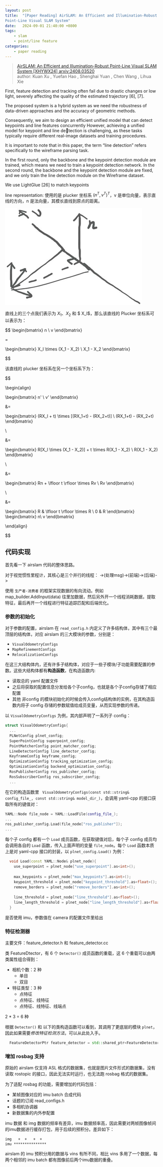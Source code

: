 ```yaml
---
layout: post
title:  "[Paper Reading] AirSLAM: An Efficient and Illumination-Robust
Point-Line Visual SLAM System"
date:   2024-09-01 21:40:00 +0800
tags: 
    - slam
    - point/line feature
categories:
    - paper reading
---
```


> [AirSLAM: An Efficient and Illumination-Robust
Point-Line Visual SLAM System [XHYWX24] arxiv:2408.03520](https://arxiv.org/pdf/2408.03520) <br>
> author: Kuan Xu
, Yuefan Hao
, Shenghai Yuan
, Chen Wang
, Lihua Xie


First, feature detection
and tracking often fail due to drastic changes or low light,
severely affecting the quality of the estimated trajectory [6],
[7]. 


The
proposed system is a hybrid system as we need the robustness of
data-driven approaches and the accuracy of geometric methods.


Consequently, we aim to design an efficient unified
model that can detect keypoints and line features concurrently
However, achieving a unified model for keypoint and line detection is challenging, as these tasks typically require different
real-image datasets and training procedures.

It is important to note
that in this paper, the term “line detection” refers specifically
to the wireframe parsing task.


In the first round, only the backbone and the keypoint
detection module are trained, which means we need to train a
keypoint detection network.
In the second round, the backbone
and the keypoint detection module are fixed, and we only train
the line detection module on the Wireframe dataset.


We use LightGlue [26] to match keypoints

line representation: 使用的是 plucker 坐标系 $(n^T,v^T)^T$，v 是单位向量，表示直线的方向，n 是法向量，其模长直线到原点的距离。


![puluker_representation](/assets/2024-09-01-airslam/puluker_representation.png)


直线上的三个点我们表示为 $X_1$、$X_2$ 和 $ X_l$，那么该直线的 Plucker 坐标系可以表示为：

$$
\begin{bmatrix}
n \\
v
\end{bmatrix}

= 

\begin{bmatrix}
X_l \times (X_1 - X_2) \\
X_1 - X_2
\end{bmatrix}

$$

该直线的 plucker 坐标系在另一个坐标系下为：

$$

\begin{align}

\begin{bmatrix}
n' \\
v'
\end{bmatrix}

&=

\begin{bmatrix}
(RX_l + t) \times [(RX_1+t) - (RX_2+t)] \\
(RX_1+t) - (RX_2+t)
\end{bmatrix}

\\

&=

\begin{bmatrix}
R[X_l \times (X_1 - X_2)] + t \times R(X_1 - X_2) \\
R(X_1 - X_2)
\end{bmatrix}

\\

&=

\begin{bmatrix}
Rn + \lfloor t \rfloor \times Rv \\
Rv
\end{bmatrix}

\\

&=

\begin{bmatrix}
R & \lfloor t \rfloor \times R \\
0 & R
\end{bmatrix}
\begin{bmatrix}
n\\
v
\end{bmatrix}

\end{align}

$$

## 代码实现

首先看一下 airslam 代码的整体思路。

对于视觉惯性里程计，其核心是三个并行的线程：
->(处理msg)->(前端)->(后端)->

使用 `生产者-消费者` 的框架实现数据的有向流动。例如 map_builder.AddInput(data) 往里加数据，然后另外开一个线程消耗数据，提取特征，最后再开一个线程进行特征追踪匹配和后端优化。


### 参数的初始化

对于参数的配置，airslam 在 `read_config.h` 内定义了许多结构体，其中有三个最顶层的结构体，对应 airslam 的三大模块的参数，分别是：
- `VisualOdometryConfigs`
- `MapRefinementConfigs`
- `RelocalizationConfigs`

在这三大结构体内，还有许多子结构体，对应于一些子模块/子功能需要配置的参数。这些大结构体都有**构造函数**，在构造函数内:
- 读取总的 yaml 配置文件
- 之后将获取的配置信息分发给各个子config，也就是各个子config存储了相应配置
- 其他 非config 的模块初始化的时候会传入config结构体的实例，在其构造函数内将子 config 存储的参数赋值给成员变量，从而实现参数的传递。

以 `VisualOdometryConfigs` 为例，其内部声明了一系列子 config：
```c++
struct VisualOdometryConfigs{
  ...
  PLNetConfig plnet_config;
  SuperPointConfig superpoint_config;
  PointMatcherConfig point_matcher_config;
  LineDetectorConfig line_detector_config;
  KeyframeConfig keyframe_config;
  OptimizationConfig tracking_optimization_config;
  OptimizationConfig backend_optimization_config;
  RosPublisherConfig ros_publisher_config;
  RosSubscriberConfig ros_subscriber_config;    
  ...
```
在它的构造函数里 ` VisualOdometryConfigs(const std::string& config_file_, const std::string& model_dir_)`，会调用 yaml-cpp 的接口获取所有的键值对：
```c++
YAML::Node file_node = YAML::LoadFile(config_file_);
...
ros_publisher_config.Load(file_node["ros_publisher"]);
...
```

每个子 config 都有一个 `Load` 成员函数，在获取键值对后，每个子 config 成员均会调用各自的 `Load` 函数，传入上面声明的变量 `file_node`。每个 `Load` 函数本质上是对 yaml-cpp 接口的封装，以 `plnet_config.Load()` 为例：
```c++
  void Load(const YAML::Node& plnet_node){
    use_superpoint = plnet_node["use_superpoint"].as<int>();

    max_keypoints = plnet_node["max_keypoints"].as<int>();
    keypoint_threshold = plnet_node["keypoint_threshold"].as<float>();
    remove_borders = plnet_node["remove_borders"].as<int>();

    line_threshold = plnet_node["line_threshold"].as<float>();
    line_length_threshold = plnet_node["line_length_threshold"].as<float>();
  }
```

是否使用 imu，参数值在 camera 的配置文件里给出





### 特征检测器

主要文件：feature_detector.h 和 feature_detector.cc

类 FeatureDtector，有 6 个 `Detector()` 成员函数的重载，这 6 个重载可以由两类属性组合得到：
- 相机个数：2 种
  - 单目
  - 双目
- 特征类型：3 种
  - 点特征
  - 点特征、线特征
  - 点特征、线特征、线端点

2 * 3 = 6 种

根据 `Detector()` 和 以下的类构造函数可以看到，其调用了更底层的模块 `plnet`，因此如果需要*修改特征检测方法*，可以从此处入手。

```c++
  FeatureDetectorPtr feature_detector = std::shared_ptr<FeatureDetector>(new FeatureDetector(plnet_config));
```


### 增加 rosbag 支持

原始的 airslam 仅支持 ASL 格式的数据集，也就是图片文件形式的数据集，没有读取 rostopic 的接口，因此无法实时运行，也无法跑 rosbag 格式的数据集。

为了适配 rosbag 的功能，需要增加的代码包括：
- 某帧图像对应的 imu batch 合成代码
- 话题的订阅 read_configs.h
- 多相机协调器
- 新数据集的内外参配置

imu 数据 和 img 数据的频率有差异，imu 数据频率高，因此需要对两帧图像帧间的imu数据进行缓存打包，用于后续的预积分。差异如下：
```
img	  +  +   +  +
imu	***************
```

airslam 的 imu 预积分用的数据与 vins 有所不同，相比 vins 多用了一个数据，每两个相邻的 imu batch 都有图像前后两个imu数据的重叠。

